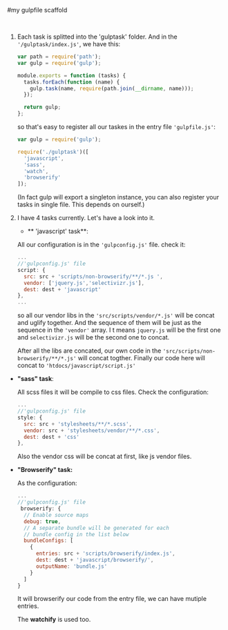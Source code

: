 #my gulpfile scaffold

</br>

1. Each task is splitted into the 'gulptask' folder. And in the `'/gulptask/index.js'`, we have this:

    ```js
    var path = require('path');
    var gulp = require('gulp');
    
    module.exports = function (tasks) {
      tasks.forEach(function (name) {
        gulp.task(name, require(path.join(__dirname, name)));
      });
    
      return gulp;
    };
    ```

    so that's easy to register all our taskes in the entry file `'gulpfile.js'`:
    
    ```js
    var gulp = require('gulp');
    
    require('./gulptask')([
      'javascript',
      'sass',
      'watch',
      'browserify'
    ]);
    ```

    (In fact gulp will export a singleton instance, you can also register your tasks in single file. This depends on ourself.)

2. I have 4 tasks currently. Let's have a look into it.
   * ** 'javascript' task**:

    All our configuration is in the `'gulpconfig.js'` file. check it:
    
    ```js
    ...
    //'gulpconfig.js' file
    script: {
      src: src + 'scripts/non-browserify/**/*.js ',
      vendor: ['jquery.js','selectivizr.js'],
      dest: dest + 'javascript'
    },
    ...
    ```
    
    so all our vendor libs in the `'src/scripts/vendor/*.js'` will be concat and uglify together. And the sequence of them will be just as the sequence in the `'vendor'` array. I t means `jquery.js` will be the first one and `selectivizr.js` will be the second one to concat.
    
    After all the libs are concated, our own code in the `'src/scripts/non-browserify/**/*.js'` will concat togther. Finally our code here will concat to `'htdocs/javascript/script.js'`

  * **"sass" task**:
  
    All scss files it will be compile to css files. Check the configuration:
    ```js
    ...
    //'gulpconfig.js' file
    style: {
      src: src + 'stylesheets/**/*.scss',
      vendor: src + 'stylesheets/vendor/**/*.css',
      dest: dest + 'css'
    },
    ```
    Also the vendor css will be concat at first, like js vendor files.

  * **"Browserify" task:**
  
    As the configuration:
    ```js
    ...
    //'gulpconfig.js' file
     browserify: {
      // Enable source maps
      debug: true,
      // A separate bundle will be generated for each
      // bundle config in the list below
      bundleConfigs: [
        {
          entries: src + 'scripts/browserify/index.js',
          dest: dest + 'javascript/browserify/',
          outputName: 'bundle.js'
        }
      ]
    }
    ```
    It will browserify our code from the entry file, we can have mutiple entries.
    
    The **watchify** is used too.